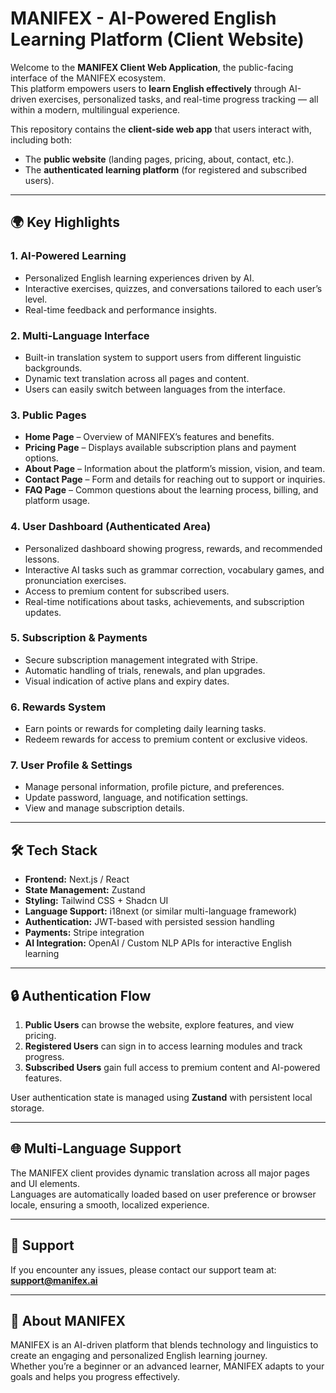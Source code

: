 # MANIFEX - AI-Powered English Learning Platform (Client Website)

Welcome to the **MANIFEX Client Web Application**, the public-facing interface of the MANIFEX ecosystem.  
This platform empowers users to **learn English effectively** through AI-driven exercises, personalized tasks, and real-time progress tracking — all within a modern, multilingual experience.

This repository contains the **client-side web app** that users interact with, including both:
- The **public website** (landing pages, pricing, about, contact, etc.).
- The **authenticated learning platform** (for registered and subscribed users).

---

## 🌍 Key Highlights

### 1. **AI-Powered Learning**
- Personalized English learning experiences driven by AI.
- Interactive exercises, quizzes, and conversations tailored to each user’s level.
- Real-time feedback and performance insights.

### 2. **Multi-Language Interface**
- Built-in translation system to support users from different linguistic backgrounds.
- Dynamic text translation across all pages and content.
- Users can easily switch between languages from the interface.

### 3. **Public Pages**
- **Home Page** – Overview of MANIFEX’s features and benefits.  
- **Pricing Page** – Displays available subscription plans and payment options.  
- **About Page** – Information about the platform’s mission, vision, and team.  
- **Contact Page** – Form and details for reaching out to support or inquiries.  
- **FAQ Page** – Common questions about the learning process, billing, and platform usage.

### 4. **User Dashboard (Authenticated Area)**
- Personalized dashboard showing progress, rewards, and recommended lessons.
- Interactive AI tasks such as grammar correction, vocabulary games, and pronunciation exercises.
- Access to premium content for subscribed users.
- Real-time notifications about tasks, achievements, and subscription updates.

### 5. **Subscription & Payments**
- Secure subscription management integrated with Stripe.
- Automatic handling of trials, renewals, and plan upgrades.
- Visual indication of active plans and expiry dates.

### 6. **Rewards System**
- Earn points or rewards for completing daily learning tasks.
- Redeem rewards for access to premium content or exclusive videos.

### 7. **User Profile & Settings**
- Manage personal information, profile picture, and preferences.
- Update password, language, and notification settings.
- View and manage subscription details.

---

## 🛠️ Tech Stack

- **Frontend:** Next.js / React  
- **State Management:** Zustand  
- **Styling:** Tailwind CSS + Shadcn UI  
- **Language Support:** i18next (or similar multi-language framework)  
- **Authentication:** JWT-based with persisted session handling  
- **Payments:** Stripe integration  
- **AI Integration:** OpenAI / Custom NLP APIs for interactive English learning  

---

## 🔒 Authentication Flow

1. **Public Users** can browse the website, explore features, and view pricing.  
2. **Registered Users** can sign in to access learning modules and track progress.  
3. **Subscribed Users** gain full access to premium content and AI-powered features.  

User authentication state is managed using **Zustand** with persistent local storage.

---

## 🌐 Multi-Language Support

The MANIFEX client provides dynamic translation across all major pages and UI elements.  
Languages are automatically loaded based on user preference or browser locale, ensuring a smooth, localized experience.

---

## 📧 Support

If you encounter any issues, please contact our support team at:  
**support@manifex.ai**

---

## 🧠 About MANIFEX

MANIFEX is an AI-driven platform that blends technology and linguistics to create an engaging and personalized English learning journey.  
Whether you’re a beginner or an advanced learner, MANIFEX adapts to your goals and helps you progress effectively.
